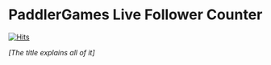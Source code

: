 # PaddlerGames Live Follower Counter

[![Hits](https://hits.seeyoufarm.com/api/count/incr/badge.svg?url=https%3A%2F%2Fkornrt2018.github.io%2Fpaddlerlive&count_bg=%231276D7&title_bg=%23555555&icon=&icon_color=%23E7E7E7&title=Views&edge_flat=false)](https://hits.seeyoufarm.com)

*\[The title explains all of it]*
